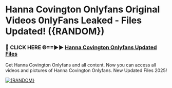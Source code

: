 # Hanna Covington Onlyfans Original Videos 0nlyFans Leaked - Files Updated! ({RANDOM})

<h3>🔴 CLICK HERE 🌐==►► <a href="https://betterlinks.top/A2PfLJ" rel="nofollow">Hanna Covington Onlyfans Updated Files</a></h3>

Get Hanna Covington Onlyfans and all content. Now you can access all videos and pictures of Hanna Covington Onlyfans. New Updated Files 2025!

[![{RANDOM}](https://i.imgur.com/ppqm5kG.gif)](https://betterlinks.top/A2PfLJ)